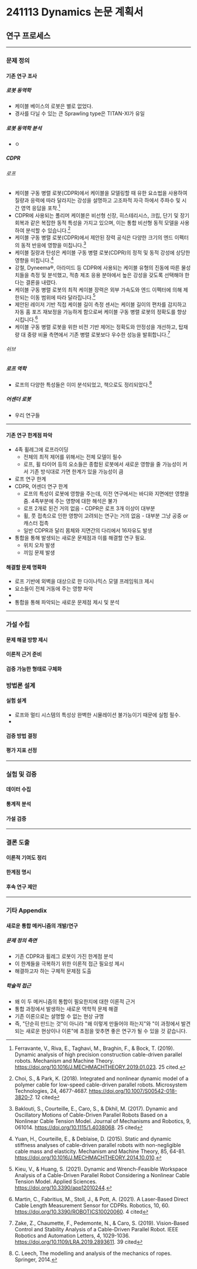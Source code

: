 # 241113 Dynamics 논문 계획서
## 연구 프로세스
---

### 문제 정의
#### 기존 연구 조사
##### 로봇 동역학
<!-- 선행 연구들의 주요 발견, 방법론을 체계적으로 검토하여 현재 학문적 위치 파악 -->
- 케이블 베이스의 로봇은 별로 없었다.
- 경사를 다닐 수 있는 큰 Sprawling type은 TITAN-XI가 유일

##### 로봇 동역학 분석
- ㅇ
  
##### CDPR
###### 로프
- 케이블 구동 병렬 로봇(CDPR)에서 케이블을 모델링할 때 유한 요소법을 사용하여 질량과 응력에 따라 달라지는 강성을 설명하고 고조파적 자극 하에서 주파수 및 시간 영역 응답을 포착.[^Ferravante2019]
- CDPR에 사용되는 폴리머 케이블은 비선형 신장, 히스테리시스, 크립, 단기 및 장기 회복과 같은 복잡한 동적 특성을 가지고 있으며, 이는 통합 비선형 동적 모델을 사용하여 분석할 수 있습니다.[^Choi2018]
- 케이블 구동 병렬 로봇(CDPR)에서 제안된 장력 공식은 다양한 크기의 엔드 이펙터의 동적 반응에 영향을 미칩니다.[^Baklouti2017]
- 케이블 질량과 탄성은 케이블 구동 병렬 로봇(CDPR)의 정적 및 동적 강성에 상당한 영향을 미칩니다.[^Yuan2014]
- 강철, Dyneema®, 아라미드 등 CDPR에 사용되는 케이블 유형의 진동에 따른 물성치들을 측정 및 분석했고, 적층 제조 응용 분야에서 높은 강성을 갖도록 선택해야 한다는 결론을 내렸다.
- 케이블 구동 병렬 로봇의 최적 케이블 장력은 외부 가속도와 엔드 이펙터에 의해 제한되는 이동 범위에 따라 달라집니다.[^Kieu2021]
- 제안된 레이저 기반 직접 케이블 길이 측정 센서는 케이블 길이의 편차를 감지하고 자동 홈 포즈 재보정을 가능하게 함으로써 케이블 구동 병렬 로봇의 정확도를 향상시킵니다.[^Martin2021]
- 케이블 구동 병렬 로봇을 위한 비전 기반 제어는 정확도와 안정성을 개선하고, 탑재량 대 중량 비율 측면에서 기존 병렬 로봇보다 우수한 성능을 발휘합니다.[^Zake2019]

###### 쉬브


##### 로프 역학
- 로프의 다양한 특성들은 이미 분석되었고, 책으로도 정리되었다.[^rope_handbook]

##### 어센더 로봇
- 우리 연구들
---

#### 기존 연구 한계점 파악
<!-- 기존 연구들의 미흡한 점(gap)과 추가 연구가 필요한 영역을 식별 -->
- 4족 휠레그에 로프라이딩 
  - 전체의 최적 제어를 위해서는 전체 모델이 필수
  - 로프, 휠 타이어 등의 요소들은 종합된 로봇에서 새로운 영향을 줄 가능성이 커서 기존 방식대로 가면 한계가 있을 가능성이 큼
- 로프 연구 한계
- CDPR, 어센더 연구 한계
  - 로프의 특성이 로봇에 영향을 주는데, 이전 연구에서는 바디와 지면에만 영향을 줌. 4족부분에 주는 영향에 대한 해석은 불가
  - 로프 2개로 된건 거의 없음 - CDPR은 로프 3개 이상이 대부분
  - 휠, 풋 접촉으로 인한 영향이 고려되는 연구는 거의 없음 - 대부분 그냥 공중 or 캐스터 접촉
  - 일반 CDPR과 달리 몸체와 지면간의 다리에서 16자유도 발생
- 통합을 통해 발생되는 새로운 문제점과 이를 해결할 연구 필요.
  - 위치 오차 발생
  - 끼임 문제 발생

#### 해결할 문제 명확화
<!-- 연구를 통해 해결하고자 하는 구체적인 문제와 목표를 명확히 설정 -->
- 로프 기반에 외벽을 대상으로 한 다이나믹스 모델 프레임워크 제시
- 요소들이 전체 거동에 주는 영향 파악
- 
- 통합을 통해 파악되는 새로운 문제점 제시 및 분석
---

### 가설 수립
#### 문제 해결 방향 제시
<!-- 파악된 문제를 해결하기 위한 핵심 아이디어와 접근 방식을 제안 -->
#### 이론적 근거 준비
<!-- 제안된 해결 방안의 타당성을 뒷받침할 이론적 배경과 논리를 구축 -->
#### 검증 가능한 형태로 구체화
<!-- 이론적 가설을 측정 가능한 형태의 구체적인 연구 가설로 변환 -->

### 방법론 설계
#### 실험 설계
<!-- 가설을 검증하기 위한 구체적인 실험 절차와 조건을 설계 -->
- 로프와 멀티 시스템의 특성상 완벽한 시뮬레이션 불가능이기 때문에 실험 필수.
- 
#### 검증 방법 결정
<!-- 데이터 수집 및 분석에 사용될 구체적인 방법과 도구를 선정 -->
#### 평가 지표 선정
<!-- 연구 결과의 성공 여부를 판단할 수 있는 객관적인 평가 기준 설정 -->

---

### 실험 및 검증
#### 데이터 수집
<!-- 설계된 실험 계획에 따라 필요한 데이터를 체계적으로 수집 -->
#### 통계적 분석
<!-- 수집된 데이터를 통계적 기법을 활용하여 객관적으로 분석 -->
#### 가설 검증
<!-- 분석 결과를 바탕으로 초기 설정한 연구 가설의 타당성을 검증 -->

---

### 결론 도출
#### 이론적 기여도 정리
<!-- 연구 결과가 학문 분야에 제공하는 새로운 통찰과 가치를 정리 -->
#### 한계점 명시
<!-- 연구의 제한사항과 보완이 필요한 부분을 객관적으로 제시 -->
#### 후속 연구 제안
<!-- 현재 연구를 바탕으로 향후 진행될 수 있는 추가 연구 방향 제시 -->

---

### 기타 Appendix
#### 새로운 통합 메커니즘의 개발/연구
##### 문제 정의 측면
- 기존 CDPR과 휠레그 로봇이 가진 한계점 분석
- 이 한계들을 극복하기 위한 이론적 접근 필요성 제시
- 해결하고자 하는 구체적 문제점 도출

##### 학술적 접근
- 왜 이 두 메커니즘의 통합이 필요한지에 대한 이론적 근거
- 통합 과정에서 발생하는 새로운 역학적 문제 해결
- 기존 이론으로는 설명할 수 없는 현상 규명
- 즉, "단순히 만드는 것"이 아니라 "왜 이렇게 만들어야 하는지"와 "이 과정에서 발견되는 새로운 현상이나 이론"에 초점을 맞추면 좋은 연구가 될 수 있을 것 같습니다.
<!--
<img src="./example.png" width="300" height="200" alt="이미지 설명">
<img src="./example.png" alt="이미지 설명">
-->


[^LX]: https://www.b2bzincatalog.com/digital/catalog/specin/
[^rope_handbook]: C. Leech, The modelling and analysis of the mechanics of ropes. Springer, 2014.
[^Ferravante2019]: Ferravante, V., Riva, E., Taghavi, M., Braghin, F., & Bock, T. (2019). Dynamic analysis of high precision construction cable-driven parallel robots. Mechanism and Machine Theory. https://doi.org/10.1016/J.MECHMACHTHEORY.2019.01.023. 25 cited.

[^Choi2018]: Choi, S., & Park, K. (2018). Integrated and nonlinear dynamic model of a polymer cable for low-speed cable-driven parallel robots. Microsystem Technologies, 24, 4677-4687. https://doi.org/10.1007/S00542-018-3820-7. 12 cited

[^Baklouti2017]: Baklouti, S., Courteille, E., Caro, S., & Dkhil, M. (2017). Dynamic and Oscillatory Motions of Cable-Driven Parallel Robots Based on a Nonlinear Cable Tension Model. Journal of Mechanisms and Robotics, 9, 061014. https://doi.org/10.1115/1.4038068. 25 cited

[^Yuan2014]: Yuan, H., Courteille, E., & Deblaise, D. (2015). Static and dynamic stiffness analyses of cable-driven parallel robots with non-negligible cable mass and elasticity. Mechanism and Machine Theory, 85, 64-81. https://doi.org/10.1016/J.MECHMACHTHEORY.2014.10.010.

[^Gueners2021]:Gueners, D., Bouzgarrou, B., & Chanal, H. (2021). Cable Behavior Influence on Cable-Driven Parallel Robots Vibrations: Experimental Characterization and Simulation. Journal of Mechanisms and Robotics, 1-54. https://doi.org/10.1115/1.4049978. 6 cited.

[^Zarebidoki2021]: Zarebidoki, M., Dhupia, J., & Xu, W. (2022). A Review of Cable-Driven Parallel Robots: Typical Configurations, Analysis Techniques, and Control Methods. IEEE Robotics & Automation Magazine, 29, 89-106. https://doi.org/10.1109/MRA.2021.3138387. 8 cited

[^Kieu2021]: Kieu, V., & Huang, S. (2021). Dynamic and Wrench-Feasible Workspace Analysis of a Cable-Driven Parallel Robot Considering a Nonlinear Cable Tension Model. Applied Sciences. https://doi.org/10.3390/app12010244.

[^Baklouti2019]:Baklouti, S., Courteille, E., Lemoine, P., & Caro, S. (2019). Vibration reduction of Cable-Driven Parallel Robots through elasto-dynamic model-based control. Mechanism and Machine Theory. https://doi.org/10.1016/J.MECHMACHTHEORY.2019.05.001.15 cited.

[^Martin2021]: Martin, C., Fabritius, M., Stoll, J., & Pott, A. (2021). A Laser-Based Direct Cable Length Measurement Sensor for CDPRs. Robotics, 10, 60. https://doi.org/10.3390/ROBOTICS10020060. 4 cited

[^Zake2019]: Zake, Z., Chaumette, F., Pedemonte, N., & Caro, S. (2019). Vision-Based Control and Stability Analysis of a Cable-Driven Parallel Robot. IEEE Robotics and Automation Letters, 4, 1029-1036. https://doi.org/10.1109/LRA.2019.2893611. 39 cited